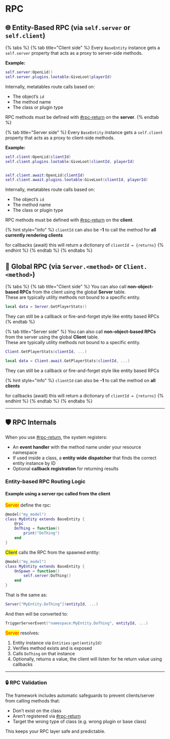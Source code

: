 # RPC

## 🌐 Entity-Based RPC (via `self.server` or `self.client`)

{% tabs %}
{% tab title="Client side" %}
Every `BaseEntity` instance gets a `self.server` property that acts as a proxy to server-side methods.

**Example:**

```lua
self.server:OpenLid()
self.server.plugins.lootable:GiveLoot(playerId)
```

Internally, metatables route calls based on:

* The object’s `id`
* The method name
* The class or plugin type

RPC methods must be defined with [#rpc-return](decorators.md#rpc-return "mention") on the **server**.
{% endtab %}

{% tab title="Server side" %}
Every `BaseEntity` instance gets a `self.client` property that acts as a proxy to client-side methods.

**Example:**

```lua
self.client:OpenLid(clientId)
self.client.plugins.lootable:GiveLoot(clientId, playerId)


self.client.await:OpenLid(clientId)
self.client.await.plugins.lootable:GiveLoot(clientId, playerId)
```

Internally, metatables route calls based on:

* The object’s `id`
* The method name
* The class or plugin type

RPC methods must be defined with [#rpc-return](decorators.md#rpc-return "mention") on the **client**.

{% hint style="info" %}
`clientId` can also be **-1** to call the method for **all currently rendering clients**

for callbacks (await) this will return a dictionary of `clientId = {returns}`
{% endhint %}
{% endtab %}
{% endtabs %}

## 🧩 Global RPC (via `Server.<method>` or `Client.<method>`)

{% tabs %}
{% tab title="Client side" %}
You can also call **non-object-based RPCs** from the client using the global **Server** table.\
These are typically utility methods not bound to a specific entity.

```lua
local data = Server.GetPlayerStats()
```

They can still be a callback or fire-and-forget style like entity based RPCs
{% endtab %}

{% tab title="Server side" %}
You can also call **non-object-based RPCs** from the server using the global **Client** table.\
These are typically utility methods not bound to a specific entity.

```lua
Client.GetPlayerStats(clientId, ...)

local data = Client.await.GetPlayerStats(clientId, ...)
```

They can still be a callback or fire-and-forget style like entity based RPCs

{% hint style="info" %}
`clientId` can also be **-1** to call the method on **all clients**

for callbacks (await) this will return a dictionary of `clientId = {returns}`
{% endhint %}
{% endtab %}
{% endtabs %}

***

## 🛡 RPC Internals

When you use [#rpc-return](decorators.md#rpc-return "mention"), the system registers:

* An **event handler** with the method name under your resource namespace
* If used inside a class, a **entity wide** **dispatcher** that finds the correct entity instance by ID
* Optional **callback registration** for returning results

### Entity-based RPC Routing Logic

#### Example using a server rpc called from the client

<mark style="color:red;">Server</mark> define the rpc:

```lua
@model("my_model")
class MyEntity extends BaseEntity {
    @rpc
    DoThing = function()
        print("DoThing")
    end
}
```

<mark style="color:blue;">Client</mark> calls the RPC from the spawned entity:

```lua
@model("my_model")
class MyEntity extends BaseEntity {
    OnSpawn = function()
        self.server:DoThing()
    end
}
```

That is the same as:

```lua
Server["MyEntity.DoThing"](entityId, ...)
```

And then will be converted to:

```lua
TriggerServerEvent("namespace:MyEntity.DoThing", entityId, ...)
```

<mark style="color:red;">Server</mark> resolves:

1. Entity instance via `Entities:get(entityId)`
2. Verifies method exists and is exposed
3. Calls `DoThing` on that instance
4. Optionally, returns a value, the client will listen for he return value using callbacks

***

### 🔒 RPC Validation

The framework includes automatic safeguards to prevent clients/server from calling methods that:

* Don’t exist on the class
* Aren’t registered via [#rpc-return](decorators.md#rpc-return "mention")
* Target the wrong type of class (e.g. wrong plugin or base class)

This keeps your RPC layer safe and predictable.
